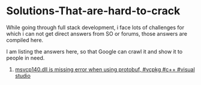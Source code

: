 # Solutions-That-are-hard-to-crack
While going through full stack development, i face lots of challenges for which i can not get direct answers from SO or forums, those answers are compiled here.


I am listing the answers here, so that Google can crawl it and show it to people in need.


1. [msvcp140.dll is missing error when using protobuf, #vcpkg #c++ #visual studio](https://github.com/vishal71292/Solutions-That-are-hard-to-crack/blob/master/protobuf-static-vcpkg.md)

